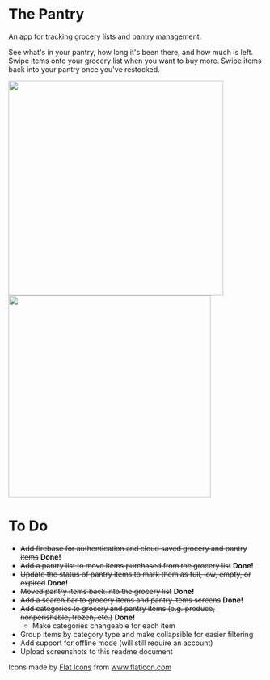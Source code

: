 # The Pantry

An app for tracking grocery lists and pantry management.

See what's in your pantry, how long it's been there, and how much is left. Swipe items onto your grocery list when you want to buy more. Swipe items back into your pantry once you've restocked.

<img src="https://user-images.githubusercontent.com/2029528/143378356-4b4a7498-9a50-4481-a0a4-ee6255130799.png" width="425" /> <img src="https://user-images.githubusercontent.com/2029528/143378345-6cd7b7f1-d49a-4e7b-92f3-c50070c6c763.gif" width="400" />

# To Do

- <strike>Add firebase for authentication and cloud saved grocery and pantry items</strike> **Done!**
- <strike>Add a pantry list to move items purchased from the grocery list</strike> **Done!**
- <strike>Update the status of pantry items to mark them as full, low, empty, or expired</strike> **Done!**
- <strike>Moved pantry items back into the grocery list</strike> **Done!**
- <strike>Add a search bar to grocery items and pantry items screens</strike> **Done!**
- <strike>Add categories to grocery and pantry items (e.g. produce, nonperishable, frozen, etc.)</strike> **Done!**
  - Make categories changeable for each item
- Group items by category type and make collapsible for easier filtering
- Add support for offline mode (will still require an account)
- Upload screenshots to this readme document


<div>Icons made by <a href="https://www.flaticon.com/authors/flat-icons" title="Flat Icons">Flat Icons</a> from <a href="https://www.flaticon.com/" title="Flaticon">www.flaticon.com</a></div>

